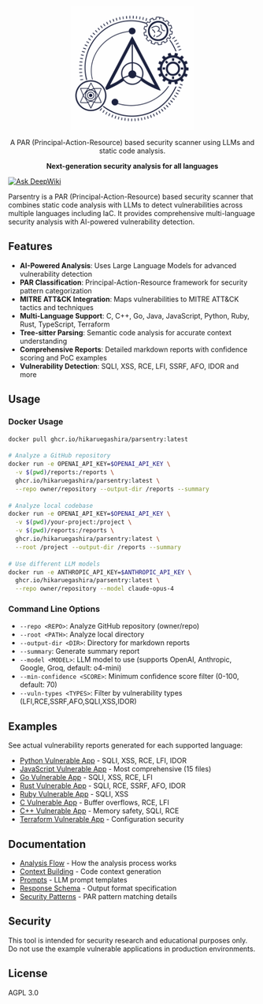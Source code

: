 <div align="center">

  <img width="250" src="./logo.png" alt="Parsentry Logo">

A PAR (Principal-Action-Resource) based security scanner using LLMs and static code analysis.

**Next-generation security analysis for all languages**

</div>

[![Ask DeepWiki](https://deepwiki.com/badge.svg)](https://deepwiki.com/HikaruEgashira/parsentry)

Parsentry is a PAR (Principal-Action-Resource) based security scanner that combines static code analysis with LLMs to detect vulnerabilities across multiple languages including IaC. It provides comprehensive multi-language security analysis with AI-powered vulnerability detection.

## Features

- **AI-Powered Analysis**: Uses Large Language Models for advanced vulnerability detection
- **PAR Classification**: Principal-Action-Resource framework for security pattern categorization
- **MITRE ATT&CK Integration**: Maps vulnerabilities to MITRE ATT&CK tactics and techniques
- **Multi-Language Support**: C, C++, Go, Java, JavaScript, Python, Ruby, Rust, TypeScript, Terraform
- **Tree-sitter Parsing**: Semantic code analysis for accurate context understanding
- **Comprehensive Reports**: Detailed markdown reports with confidence scoring and PoC examples
- **Vulnerability Detection**: SQLI, XSS, RCE, LFI, SSRF, AFO, IDOR and more

## Usage

### Docker Usage

```bash
docker pull ghcr.io/hikaruegashira/parsentry:latest

# Analyze a GitHub repository
docker run -e OPENAI_API_KEY=$OPENAI_API_KEY \
  -v $(pwd)/reports:/reports \
  ghcr.io/hikaruegashira/parsentry:latest \
  --repo owner/repository --output-dir /reports --summary

# Analyze local codebase
docker run -e OPENAI_API_KEY=$OPENAI_API_KEY \
  -v $(pwd)/your-project:/project \
  -v $(pwd)/reports:/reports \
  ghcr.io/hikaruegashira/parsentry:latest \
  --root /project --output-dir /reports --summary

# Use different LLM models
docker run -e ANTHROPIC_API_KEY=$ANTHROPIC_API_KEY \
  ghcr.io/hikaruegashira/parsentry:latest \
  --repo owner/repository --model claude-opus-4
```

### Command Line Options

- `--repo <REPO>`: Analyze GitHub repository (owner/repo)
- `--root <PATH>`: Analyze local directory
- `--output-dir <DIR>`: Directory for markdown reports
- `--summary`: Generate summary report
- `--model <MODEL>`: LLM model to use (supports OpenAI, Anthropic, Google, Groq, default: o4-mini)
- `--min-confidence <SCORE>`: Minimum confidence score filter (0-100, default: 70)
- `--vuln-types <TYPES>`: Filter by vulnerability types (LFI,RCE,SSRF,AFO,SQLI,XSS,IDOR)

## Examples

See actual vulnerability reports generated for each supported language:

- [Python Vulnerable App](docs/reports/python-vulnerable-app/) - SQLI, XSS, RCE, LFI, IDOR
- [JavaScript Vulnerable App](docs/reports/javascript-vulnerable-app/) - Most comprehensive (15 files)
- [Go Vulnerable App](docs/reports/go-vulnerable-app/) - SQLI, XSS, RCE, LFI  
- [Rust Vulnerable App](docs/reports/rust-vulnerable-app/) - SQLI, RCE, SSRF, AFO, IDOR
- [Ruby Vulnerable App](docs/reports/ruby-vulnerable-app/) - SQLI, XSS
- [C Vulnerable App](docs/reports/c-vulnerable-app/) - Buffer overflows, RCE, LFI
- [C++ Vulnerable App](docs/reports/cpp-vulnerable-app/) - Memory safety, SQLI, RCE
- [Terraform Vulnerable App](docs/reports/terraform-vulnerable-app/) - Configuration security

## Documentation

- [Analysis Flow](docs/concepts/analysis_flow.md) - How the analysis process works
- [Context Building](docs/concepts/context.md) - Code context generation
- [Prompts](docs/concepts/prompts.md) - LLM prompt templates
- [Response Schema](docs/concepts/response_schema.md) - Output format specification
- [Security Patterns](docs/concepts/security_patterns.md) - PAR pattern matching details

## Security

This tool is intended for security research and educational purposes only. Do not use the example vulnerable applications in production environments.

## License

AGPL 3.0

